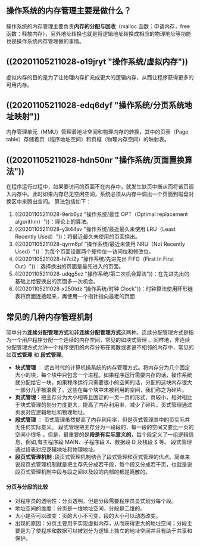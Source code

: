 ## 操作系统的内存管理主要是做什么？

操作系统的内存管理主要负责**内存的分配与回收**（malloc 函数：申请内存，free 函数：释放内存），另外地址转换也就是将逻辑地址转换成相应的物理地址等功能也是操作系统内存管理做的事情。

## ((20201105211028-o19jryt "操作系统/虚拟内存"))

虚拟内存的目的是为了让物理内存扩充成更大的逻辑内存，从而让程序获得更多的可用内存。

## ((20201105211028-edq6dyf "操作系统/分页系统地址映射"))

内存管理单元（MMU）管理着地址空间和物理内存的转换，其中的页表（Page table）存储着页（程序地址空间）和页框（物理内存空间）的映射表。

## ((20201105211028-hdn50nr "操作系统/页面置换算法"))

在程序运行过程中，如果要访问的页面不在内存中，就发生缺页中断从而将该页调入内存中。此时如果内存已无空闲空间，系统必须从内存中调出一个页面到磁盘对换区中来腾出空间。
算法包括如下：

1. ((20201105211028-9erb6yz "操作系统/最佳 OPT（Optimal replacement algorithm）"))：理论上的算法。
2. ((20201105211028-y3t44av "操作系统/最近最久未使用 LRU（Least Recently Used）"))：将最近最久未使用的页面换出。
3. ((20201105211028-qyrm6pf "操作系统/最近未使用  NRU（Not Recently Used）"))：为每个页面设置两个硬件位—访问位和修改位。
4. ((20201105211028-hi7ci2y "操作系统/先进先出 FIFO（First In First Out）"))：选择换出的页面是最先进入的页面。
5. ((20201105211028-udqg5ez "操作系统/第二次机会算法"))：在先进先出的基础上给要换出的页面多一次机会。
6. ((20201105211028-x250tdz "操作系统/时钟 Clock"))：时钟算法使用环形链表将页面连接起来，再使用一个指针指向最老的页面

## 常见的几种内存管理机制

简单分为**连续分配管理方式**和**非连续分配管理方式**这两种。连续分配管理方式是指为一个用户程序分配一个连续的内存空间，常见的如块式管理 。同样地，非连续分配管理方式允许一个程序使用的内存分布在离散或者说不相邻的内存中，常见的如**页式管理** 和 **段式管理**。

- **块式管理** ： 远古时代的计算机操系统的内存管理方式。将内存分为几个固定大小的块，每个块中只包含一个进程。如果程序运行需要内存的话，操作系统就分配给它一块，如果程序运行只需要很小的空间的话，分配的这块内存很大一部分几乎被浪费了。这些在每个块中未被利用的空间，我们称之为碎片。
- **页式管理**：把主存分为大小相等且固定的一页一页的形式，页较小，相对相比于块式管理的划分力度更大，提高了内存利用率，减少了碎片。页式管理通过页表对应逻辑地址和物理地址。
- **段式管理** ： 页式管理虽然提高了内存利用率，但是页式管理其中的页实际并无任何实际意义。 段式管理把主存分为一段段的，每一段的空间又要比一页的空间小很多 。但是，最重要的是**段是有实际意义的**，每个段定义了一组逻辑信息，例如,有主程序段 MAIN、子程序段 X、数据段 D 及栈段 S 等。 段式管理通过段表对应逻辑地址和物理地址。
- **段页式管理机制** :段页式管理机制结合了段式管理和页式管理的优点。简单来说段页式管理机制就是把主存先分成若干段，每个段又分成若干页，也就是说 段页式管理机制中段与段之间以及段的内部的都是离散的。

#### 分页与分段的比较

- 对程序员的透明性：分页透明，但是分段需要程序员显式划分每个段。
- 地址空间的维度：分页是一维地址空间，分段是二维的。
- 大小是否可以改变：页的大小不可变，段的大小可以动态改变。
- 出现的原因：分页主要用于实现虚拟内存，从而获得更大的地址空间；分段主要是为了使程序和数据可以被划分为逻辑上独立的地址空间并且有助于共享和保护。
